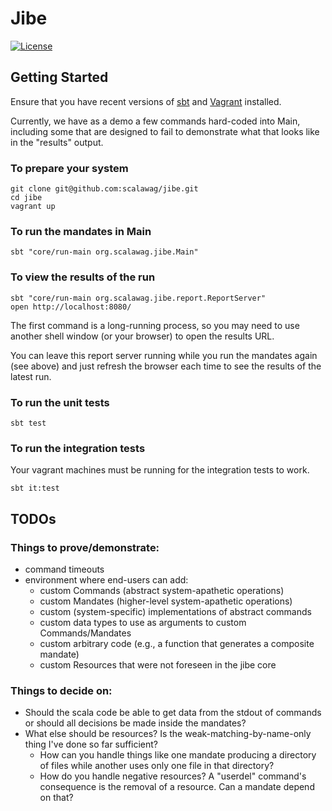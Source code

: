 # Jibe

[![License](http://img.shields.io/:license-apache-blue.svg)](http://www.apache.org/licenses/LICENSE-2.0.html)

## Getting Started

Ensure that you have recent versions of [sbt](http://www.scala-sbt.org/) and [Vagrant](https://www.vagrantup.com/) 
installed.

Currently, we have as a demo a few commands hard-coded into Main, including some that are designed to fail to 
demonstrate what that looks like in the "results" output.

### To prepare your system

```
git clone git@github.com:scalawag/jibe.git
cd jibe
vagrant up
```

### To run the mandates in Main

```
sbt "core/run-main org.scalawag.jibe.Main"
```

### To view the results of the run

```
sbt "core/run-main org.scalawag.jibe.report.ReportServer"
open http://localhost:8080/
```

The first command is a long-running process, so you may need to use
another shell window (or your browser) to open the results URL. 

You can leave this report server running while you run the mandates
again (see above) and just refresh the browser each time to see the
results of the latest run.

### To run the unit tests

```
sbt test
```

### To run the integration tests

Your vagrant machines must be running for the integration tests to work.

```
sbt it:test
```

## TODOs

### Things to prove/demonstrate:
 - command timeouts
 - environment where end-users can add:
   - custom Commands (abstract system-apathetic operations)
   - custom Mandates (higher-level system-apathetic operations)
   - custom (system-specific) implementations of abstract commands
   - custom data types to use as arguments to custom Commands/Mandates
   - custom arbitrary code (e.g., a function that generates a composite mandate)
   - custom Resources that were not foreseen in the jibe core

### Things to decide on:
 - Should the scala code be able to get data from the stdout of commands or should all decisions be made inside the mandates?
 - What else should be resources?  Is the weak-matching-by-name-only thing I've done so far sufficient?
   - How can you handle things like one mandate producing a directory of files while another uses only one file in that directory?
   - How do you handle negative resources?  A "userdel" command's consequence is the removal of a resource.  Can a mandate depend on that?
